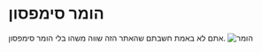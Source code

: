 # הומר סימפסון
אתם לא באמת חשבתם שהאתר הזה שווה משהו בלי הומר סימפסון.
![הומר](https://images.one.co.il/images/video/segment775x460/02_03_2016_04_5833.jpg)